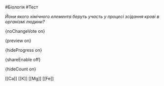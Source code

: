 #Біологія #Тест

*Йони якого хімічного елемента беруть участь у процесі зсідання крові в організмі людини?*

{noChangeVote on}

{preview on}

{hideProgress on}

{shareEnable off}

{hideCount on}

[[Са]]
[[К]]
[[Mg]]
[[Fe]]
